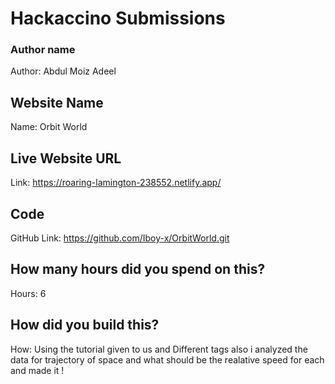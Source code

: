 # Hackaccino Submissions

### Author name

Author: Abdul Moiz Adeel

<!-- A name or nickname that you want to appear as the author of the website -->

## Website Name

Name: Orbit World

## Live Website URL

Link: https://roaring-lamington-238552.netlify.app/

## Code

GitHub Link: https://github.com/Iboy-x/OrbitWorld.git

## How many hours did you spend on this?

Hours: 6

## How did you build this?

How: Using the tutorial given to us and Different tags also i analyzed the data for trajectory of space and what should be the realative speed for each and made it !
